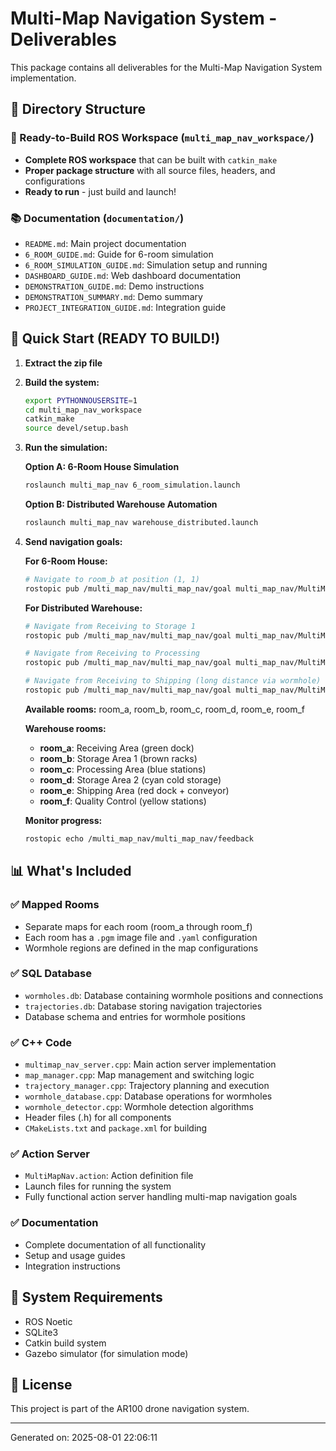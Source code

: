 # Multi-Map Navigation System - Deliverables

This package contains all deliverables for the Multi-Map Navigation System implementation.

## 📁 Directory Structure

### 🚀 Ready-to-Build ROS Workspace (`multi_map_nav_workspace/`)
- **Complete ROS workspace** that can be built with `catkin_make`
- **Proper package structure** with all source files, headers, and configurations
- **Ready to run** - just build and launch!

### 📚 Documentation (`documentation/`)
- `README.md`: Main project documentation
- `6_ROOM_GUIDE.md`: Guide for 6-room simulation
- `6_ROOM_SIMULATION_GUIDE.md`: Simulation setup and running
- `DASHBOARD_GUIDE.md`: Web dashboard documentation
- `DEMONSTRATION_GUIDE.md`: Demo instructions
- `DEMONSTRATION_SUMMARY.md`: Demo summary
- `PROJECT_INTEGRATION_GUIDE.md`: Integration guide

## 🚀 Quick Start (READY TO BUILD!)

1. **Extract the zip file**
2. **Build the system:**
   ```bash
   export PYTHONNOUSERSITE=1
   cd multi_map_nav_workspace
   catkin_make
   source devel/setup.bash
   ```

3. **Run the simulation:**

   **Option A: 6-Room House Simulation**
   ```bash
   roslaunch multi_map_nav 6_room_simulation.launch
   ```

   **Option B: Distributed Warehouse Automation**
   ```bash
   roslaunch multi_map_nav warehouse_distributed.launch
   ```

4. **Send navigation goals:**

   **For 6-Room House:**
   ```bash
   # Navigate to room_b at position (1, 1)
   rostopic pub /multi_map_nav/multi_map_nav/goal multi_map_nav/MultiMapNavActionGoal "header: {frame_id: ''} goal_id: {id: ''} goal: {target_map: 'room_b', target_pose: {header: {frame_id: 'map'}, pose: {position: {x: 1.0, y: 1.0, z: 0.0}, orientation: {x: 0.0, y: 0.0, z: 0.0, w: 1.0}}}}"
   ```

   **For Distributed Warehouse:**
   ```bash
   # Navigate from Receiving to Storage 1
   rostopic pub /multi_map_nav/multi_map_nav/goal multi_map_nav/MultiMapNavActionGoal "header: {frame_id: ''} goal_id: {id: ''} goal: {target_map: 'room_b', target_pose: {header: {frame_id: 'map'}, pose: {position: {x: 0.0, y: 0.0, z: 0.0}, orientation: {x: 0.0, y: 0.0, z: 0.0, w: 1.0}}}}"
   
   # Navigate from Receiving to Processing
   rostopic pub /multi_map_nav/multi_map_nav/goal multi_map_nav/MultiMapNavActionGoal "header: {frame_id: ''} goal_id: {id: ''} goal: {target_map: 'room_c', target_pose: {header: {frame_id: 'map'}, pose: {position: {x: 0.0, y: 0.0, z: 0.0}, orientation: {x: 0.0, y: 0.0, z: 0.0, w: 1.0}}}}"
   
   # Navigate from Receiving to Shipping (long distance via wormhole)
   rostopic pub /multi_map_nav/multi_map_nav/goal multi_map_nav/MultiMapNavActionGoal "header: {frame_id: ''} goal_id: {id: ''} goal: {target_map: 'room_e', target_pose: {header: {frame_id: 'map'}, pose: {position: {x: 0.0, y: 0.0, z: 0.0}, orientation: {x: 0.0, y: 0.0, z: 0.0, w: 1.0}}}}"
   ```

   **Available rooms:** room_a, room_b, room_c, room_d, room_e, room_f
   
   **Warehouse rooms:**
   - **room_a**: Receiving Area (green dock)
   - **room_b**: Storage Area 1 (brown racks)
   - **room_c**: Processing Area (blue stations)
   - **room_d**: Storage Area 2 (cyan cold storage)
   - **room_e**: Shipping Area (red dock + conveyor)
   - **room_f**: Quality Control (yellow stations)
   
   **Monitor progress:**
   ```bash
   rostopic echo /multi_map_nav/multi_map_nav/feedback
   ```

## 📊 What's Included

### ✅ Mapped Rooms
- Separate maps for each room (room_a through room_f)
- Each room has a `.pgm` image file and `.yaml` configuration
- Wormhole regions are defined in the map configurations

### ✅ SQL Database
- `wormholes.db`: Database containing wormhole positions and connections
- `trajectories.db`: Database storing navigation trajectories
- Database schema and entries for wormhole positions

### ✅ C++ Code
- `multimap_nav_server.cpp`: Main action server implementation
- `map_manager.cpp`: Map management and switching logic
- `trajectory_manager.cpp`: Trajectory planning and execution
- `wormhole_database.cpp`: Database operations for wormholes
- `wormhole_detector.cpp`: Wormhole detection algorithms
- Header files (.h) for all components
- `CMakeLists.txt` and `package.xml` for building

### ✅ Action Server
- `MultiMapNav.action`: Action definition file
- Launch files for running the system
- Fully functional action server handling multi-map navigation goals

### ✅ Documentation
- Complete documentation of all functionality
- Setup and usage guides
- Integration instructions

## 🔧 System Requirements

- ROS Noetic
- SQLite3
- Catkin build system
- Gazebo simulator (for simulation mode)

## 📝 License

This project is part of the AR100 drone navigation system.

---
Generated on: 2025-08-01 22:06:11
